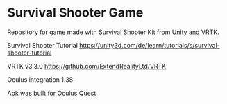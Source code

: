 # Survival Shooter Game
Repository for game made with Survival Shooter Kit from Unity and VRTK.

Survival Shooter Tutorial
https://unity3d.com/de/learn/tutorials/s/survival-shooter-tutorial

VRTK v3.3.0
https://github.com/ExtendRealityLtd/VRTK

Oculus integration 1.38

Apk was built for Oculus Quest

